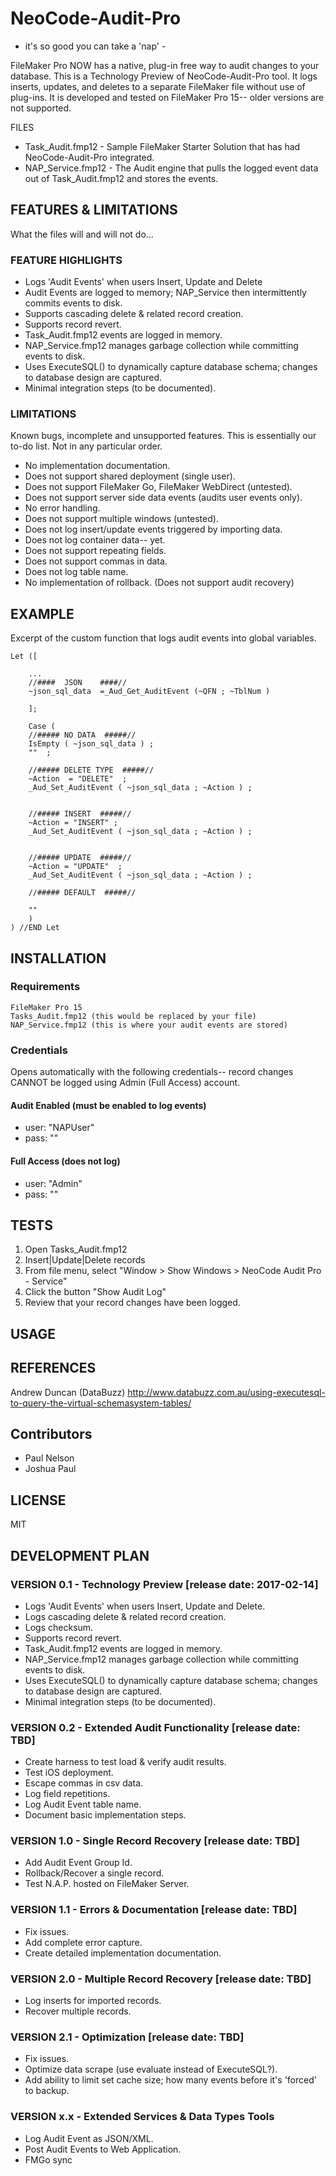 # NeoCode-Audit-Pro 
- it's so good you can take a 'nap' -

FileMaker Pro NOW has a native, plug-in free way to audit changes to your database.  This is a Technology Preview of NeoCode-Audit-Pro tool. It logs inserts, updates, and deletes to a separate FileMaker file without use of plug-ins. It is developed and tested on FileMaker Pro 15-- older versions are not supported.

FILES
* Task_Audit.fmp12 - Sample FileMaker Starter Solution that has had NeoCode-Audit-Pro integrated.
* NAP_Service.fmp12 - The Audit engine that pulls the logged event data out of Task_Audit.fmp12 and stores the events.

## FEATURES & LIMITATIONS
What the files will and will not do...

### FEATURE HIGHLIGHTS
* Logs 'Audit Events' when users Insert, Update and Delete
* Audit Events are logged to memory; NAP_Service then intermittently commits events to disk.
* Supports cascading delete & related record creation.
* Supports record revert.
* Task_Audit.fmp12 events are logged in memory. 
* NAP_Service.fmp12 manages garbage collection while committing events to disk.
* Uses ExecuteSQL() to dynamically capture database schema; changes to database design are captured.
* Minimal integration steps (to be documented).

### LIMITATIONS
Known bugs, incomplete and unsupported features.  This is essentially our to-do list. Not in any particular order.

* No implementation documentation.
* Does not support shared deployment (single user).
* Does not support FileMaker Go, FileMaker WebDirect (untested).
* Does not support server side data events (audits user events only).
* No error handling.
* Does not support multiple windows (untested).
* Does not log insert/update events triggered by importing data.
* Does not log container data-- yet.
* Does not support repeating fields.
* Does not support commas in data.
* Does not log table name.
* No implementation of rollback. (Does not support audit recovery)



## EXAMPLE
Excerpt of the custom function that logs audit events into global variables.
```
Let ([
	
    ...
	//####	JSON 	####//
	~json_sql_data  =_Aud_Get_AuditEvent (~QFN ; ~TblNum )

	];
	
	Case ( 
	//##### NO DATA  #####//
	IsEmpty ( ~json_sql_data ) ;  
	""  ; 

	//##### DELETE TYPE  #####//
	~Action  = "DELETE"  ; 
	_Aud_Set_AuditEvent ( ~json_sql_data ; ~Action ) ; 


	//##### INSERT  #####//
	~Action = "INSERT" ; 
	_Aud_Set_AuditEvent ( ~json_sql_data ; ~Action ) ; 
	

	//##### UPDATE  #####// 
	~Action = "UPDATE"  ; 
	_Aud_Set_AuditEvent ( ~json_sql_data ; ~Action ) ; 
	
	//##### DEFAULT  #####//

	"" 
	)
) //END Let
```

## INSTALLATION
### Requirements
    FileMaker Pro 15
    Tasks_Audit.fmp12 (this would be replaced by your file)
    NAP_Service.fmp12 (this is where your audit events are stored)
   
### Credentials
Opens automatically with the following credentials-- record changes CANNOT be logged using Admin (Full Access) account.

#### Audit Enabled (must be enabled to log events)
* user: "NAPUser"
* pass: ""

#### Full Access  (does not log)
* user: "Admin"
* pass: ""


## TESTS
1. Open Tasks_Audit.fmp12
1. Insert|Update|Delete records
1. From file menu, select "Window > Show Windows > NeoCode Audit Pro - Service"
1. Click the button "Show Audit Log"
1. Review that your record changes have been logged.

 
## USAGE

## REFERENCES
Andrew Duncan (DataBuzz) http://www.databuzz.com.au/using-executesql-to-query-the-virtual-schemasystem-tables/

## Contributors
* Paul Nelson
* Joshua Paul

## LICENSE
MIT

## DEVELOPMENT PLAN
### VERSION 0.1 - Technology Preview [release date: 2017-02-14]
* Logs 'Audit Events' when users Insert, Update and Delete.
* Logs cascading delete & related record creation.
* Logs checksum.
* Supports record revert.
* Task_Audit.fmp12 events are logged in memory.
* NAP_Service.fmp12 manages garbage collection while committing events to disk.
* Uses ExecuteSQL() to dynamically capture database schema; changes to database design are captured.
* Minimal integration steps (to be documented).

### VERSION 0.2 - Extended Audit Functionality [release date: TBD]
* Create harness to test load & verify audit results.
* Test iOS deployment.
* Escape commas in csv data.
* Log field repetitions.
* Log Audit Event table name.
* Document basic implementation steps.

### VERSION 1.0 - Single Record Recovery [release date: TBD]
* Add Audit Event Group Id.
* Rollback/Recover a single record. 
* Test N.A.P. hosted on FileMaker Server.

### VERSION 1.1 - Errors & Documentation [release date: TBD]
* Fix issues.
* Add complete error capture.
* Create detailed implementation documentation. 

### VERSION 2.0 - Multiple Record Recovery [release date: TBD]
* Log inserts for imported records.
* Recover multiple records.

### VERSION 2.1 - Optimization [release date: TBD]
* Fix issues. 
* Optimize data scrape (use evaluate instead of ExecuteSQL?).
* Add ability to limit set cache size; how many events before it's 'forced' to backup. 

### VERSION x.x - Extended Services & Data Types Tools
* Log Audit Event as JSON/XML.
* Post Audit Events to Web Application.
* FMGo sync
